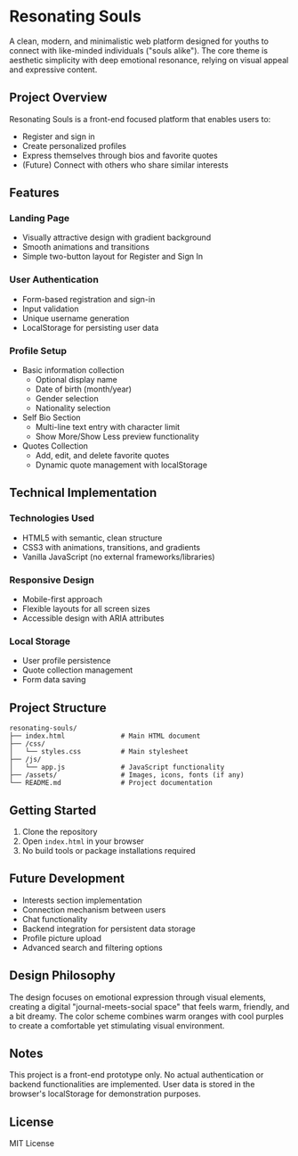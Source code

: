 # Resonating Souls

A clean, modern, and minimalistic web platform designed for youths to connect with like-minded individuals ("souls alike"). The core theme is aesthetic simplicity with deep emotional resonance, relying on visual appeal and expressive content.

## Project Overview

Resonating Souls is a front-end focused platform that enables users to:
- Register and sign in
- Create personalized profiles
- Express themselves through bios and favorite quotes
- (Future) Connect with others who share similar interests

## Features

### Landing Page
- Visually attractive design with gradient background
- Smooth animations and transitions
- Simple two-button layout for Register and Sign In

### User Authentication
- Form-based registration and sign-in
- Input validation
- Unique username generation
- LocalStorage for persisting user data

### Profile Setup
- Basic information collection
  - Optional display name
  - Date of birth (month/year)
  - Gender selection
  - Nationality selection
- Self Bio Section
  - Multi-line text entry with character limit
  - Show More/Show Less preview functionality
- Quotes Collection
  - Add, edit, and delete favorite quotes
  - Dynamic quote management with localStorage

## Technical Implementation

### Technologies Used
- HTML5 with semantic, clean structure
- CSS3 with animations, transitions, and gradients
- Vanilla JavaScript (no external frameworks/libraries)

### Responsive Design
- Mobile-first approach
- Flexible layouts for all screen sizes
- Accessible design with ARIA attributes

### Local Storage
- User profile persistence
- Quote collection management
- Form data saving

## Project Structure

```
resonating-souls/
├── index.html              # Main HTML document
├── /css/
│   └── styles.css          # Main stylesheet
├── /js/
│   └── app.js              # JavaScript functionality
├── /assets/                # Images, icons, fonts (if any)
└── README.md               # Project documentation
```

## Getting Started

1. Clone the repository
2. Open `index.html` in your browser
3. No build tools or package installations required

## Future Development

- Interests section implementation
- Connection mechanism between users
- Chat functionality
- Backend integration for persistent data storage
- Profile picture upload
- Advanced search and filtering options

## Design Philosophy

The design focuses on emotional expression through visual elements, creating a digital "journal-meets-social space" that feels warm, friendly, and a bit dreamy. The color scheme combines warm oranges with cool purples to create a comfortable yet stimulating visual environment.

## Notes

This project is a front-end prototype only. No actual authentication or backend functionalities are implemented. User data is stored in the browser's localStorage for demonstration purposes.

## License

MIT License
